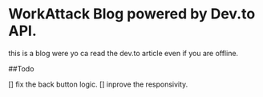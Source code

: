# WorkAttack Blog powered by Dev.to API.

this is a blog were yo ca read the dev.to article even if you are offline.


##Todo

[] fix the back button logic.
[] inprove the responsivity.
